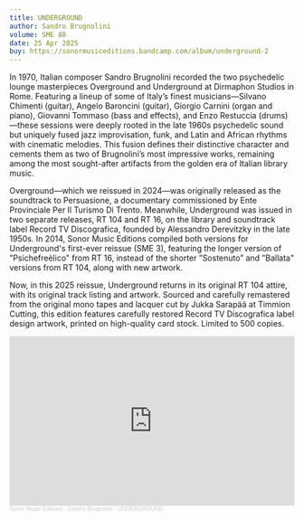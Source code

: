 ```yaml
---
title: UNDERGROUND
author: Sandro Brugnolini
volume: SME 88
date: 25 Apr 2025
buy: https://sonormusiceditions.bandcamp.com/album/underground-2
---
```


In 1970, Italian composer Sandro Brugnolini recorded the two psychedelic lounge masterpieces Overground and Underground at Dirmaphon Studios in Rome. Featuring a lineup of some of Italy’s finest musicians—Silvano Chimenti (guitar), Angelo Baroncini (guitar), Giorgio Carnini (organ and piano), Giovanni Tommaso (bass and effects), and Enzo Restuccia (drums)—these sessions were deeply rooted in the late 1960s psychedelic sound but uniquely fused jazz improvisation, funk, and Latin and African rhythms with cinematic melodies. This fusion defines their distinctive character and cements them as two of Brugnolini’s most impressive works, remaining among the most sought-after artifacts from the golden era of Italian library music.

Overground—which we reissued in 2024—was originally released as the soundtrack to Persuasione, a documentary commissioned by Ente Provinciale Per Il Turismo Di Trento. Meanwhile, Underground was issued in two separate releases, RT 104 and RT 16, on the library and soundtrack label Record TV Discografica, founded by Alessandro Derevitzky in the late 1950s. In 2014, Sonor Music Editions compiled both versions for Underground's first-ever reissue (SME 3), featuring the longer version of ”Psichefreèlico" from RT 16, instead of the shorter ”Sostenuto” and ”Ballata" versions from RT 104, along with new artwork.

Now, in this 2025 reissue, Underground returns in its original RT 104 attire, with its original track listing and artwork. Sourced and carefully remastered from the original mono tapes and lacquer cut by Jukka Sarapää at Timmion Cutting, this edition features carefully restored Record TV Discografica label design artwork, printed on high-quality card stock. Limited to 500 copies. 


<iframe width="100%" height="300" scrolling="no" frameborder="no" allow="autoplay" src="https://w.soundcloud.com/player/?url=https%3A//api.soundcloud.com/tracks/2016387923&color=%23ff5500&auto_play=false&hide_related=false&show_comments=true&show_user=true&show_reposts=false&show_teaser=true&visual=true"></iframe><div style="font-size: 10px; color: #cccccc;line-break: anywhere;word-break: normal;overflow: hidden;white-space: nowrap;text-overflow: ellipsis; font-family: Interstate,Lucida Grande,Lucida Sans Unicode,Lucida Sans,Garuda,Verdana,Tahoma,sans-serif;font-weight: 100;"><a href="https://soundcloud.com/sonormusiceditions" title="Sonor Music Editions" target="_blank" style="color: #cccccc; text-decoration: none;">Sonor Music Editions</a> · <a href="https://soundcloud.com/sonormusiceditions/sandro-brugnolini-underground" title="Sandro Brugnolini - UNDERGROUND" target="_blank" style="color: #cccccc; text-decoration: none;">Sandro Brugnolini - UNDERGROUND</a></div>
